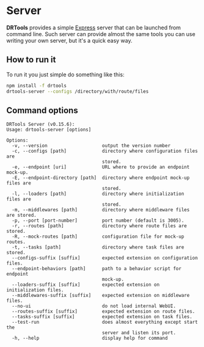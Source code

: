 <!-- version-check:0.15.4 -->
<!-- version-warning -->
<!-- /version-warning -->

# Server
__DRTools__ provides a simple [Express](https://www.npmjs.com/package/express)
server that can be launched from command line.
Such server can provide almost the same tools you can use writing your own
server, but it's a quick easy way.

## How to run it
To run it you just simple do something like this:
```bash
npm install -f drtools
drtools-server --configs /directory/with/route/files
```

## Command options
<!-- AUTO:server-options -->
```
DRTools Server (v0.15.6):
Usage: drtools-server [options]

Options:
  -v, --version                    output the version number
  -c, --configs [path]             directory where configuration files are
                                   stored.
  -e, --endpoint [uri]             URL where to provide an endpoint mock-up.
  -E, --endpoint-directory [path]  directory where endpoint mock-up files are
                                   stored.
  -l, --loaders [path]             directory where initialization files are
                                   stored.
  -m, --middlewares [path]         directory where middleware files are stored.
  -p, --port [port-number]         port number (default is 3005).
  -r, --routes [path]              directory where route files are stored.
  -R, --mock-routes [path]         configuration file for mock-up routes.
  -t, --tasks [path]               directory where task files are stored.
  --configs-suffix [suffix]        expected extension on configuration files.
  --endpoint-behaviors [path]      path to a behavior script for endpoint
                                   mock-up.
  --loaders-suffix [suffix]        expected extension on initialization files.
  --middlewares-suffix [suffix]    expected extension on middleware files.
  --no-ui                          do not load internal WebUI.
  --routes-suffix [suffix]         expected extension on route files.
  --tasks-suffix [suffix]          expected extension on task files.
  --test-run                       does almost everything except start the
                                   server and listen its port.
  -h, --help                       display help for command
```
<!-- /AUTO -->
